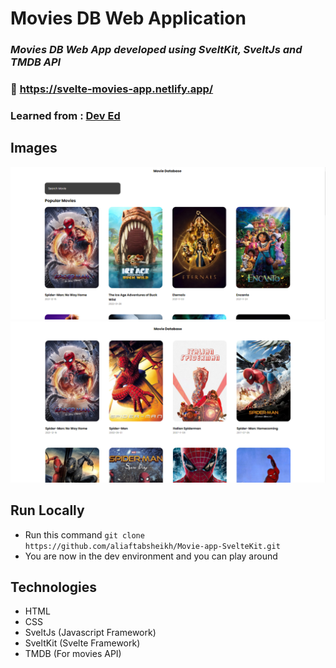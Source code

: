 # Movies DB Web Application

### _Movies DB Web App developed using SveltKit, SveltJs and TMDB API_

### :link: https://svelte-movies-app.netlify.app/

### Learned from : [Dev Ed](https://youtu.be/ydR_M0fw9Xc)

## Images

<img src='./static/Movie DB.png' />
<img src='./static/Movie DB Search.png' />

## Run Locally

- Run this command `git clone https://github.com/aliaftabsheikh/Movie-app-SvelteKit.git`
- You are now in the dev environment and you can play around

## Technologies

- HTML
- CSS
- SveltJs (Javascript Framework)
- SveltKit (Svelte Framework)
- TMDB (For movies API)
